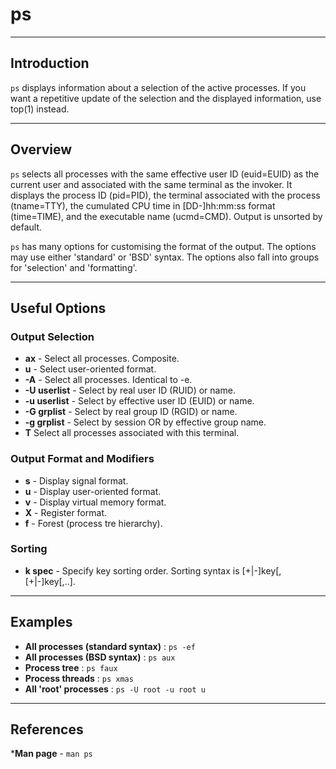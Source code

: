 # ps

---

## Introduction

`ps` displays information about a selection of the active processes.  If you want a repetitive update of the selection and the displayed information, use top(1) instead.

---

## Overview

`ps` selects all processes with the same effective user ID (euid=EUID) as the current user and associated with the same terminal as the invoker. It displays the process ID (pid=PID), the terminal associated with the process (tname=TTY), the cumulated CPU time in [DD-]hh:mm:ss format (time=TIME), and the executable name (ucmd=CMD).  Output is unsorted by default.

`ps` has many options for customising the format of the output. The options may use either 'standard' or 'BSD' syntax. The options also fall into groups for 'selection' and 'formatting'.

---

## Useful Options

### Output Selection
* __ax__ - Select all processes. Composite.
* __u__ - Select user-oriented format.
* __-A__ - Select all processes.  Identical to -e.
* __-U userlist__ - Select by real user ID (RUID) or name.
* __-u userlist__ - Select by effective user ID (EUID) or name.
* __-G grplist__ - Select by real group ID (RGID) or name.
* __-g grplist__ - Select by session OR by effective group name.
* __T__  Select all processes associated with this terminal.

### Output Format and Modifiers
* __s__ - Display signal format.
* __u__ - Display user-oriented format.
* __v__ - Display virtual memory format.
* __X__ - Register format.
* __f__ - Forest (process tre hierarchy).

### Sorting
* __k spec__ - Specify key sorting order. Sorting syntax is [+|-]key[,[+|-]key[,..].

---

## Examples

* __All processes (standard syntax)__ : `ps -ef`
* __All processes (BSD syntax)__ : `ps aux`
* __Process tree__ : `ps faux`
* __Process threads__ : `ps xmas`
* __All 'root' processes__ : `ps -U root -u root u`

---

## References

*__Man page__ - `man ps` 

